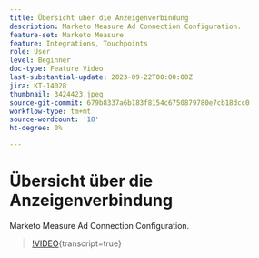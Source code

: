 ```yaml
---
title: Übersicht über die Anzeigenverbindung
description: Marketo Measure Ad Connection Configuration.
feature-set: Marketo Measure
feature: Integrations, Touchpoints
role: User
level: Beginner
doc-type: Feature Video
last-substantial-update: 2023-09-22T00:00:00Z
jira: KT-14028
thumbnail: 3424423.jpeg
source-git-commit: 679b8337a6b183f8154c6750879780e7cb18dcc0
workflow-type: tm+mt
source-wordcount: '18'
ht-degree: 0%

---
```



# Übersicht über die Anzeigenverbindung

Marketo Measure Ad Connection Configuration.

>[!VIDEO](https://video.tv.adobe.com/v/3424423/?learn=on){transcript=true}
